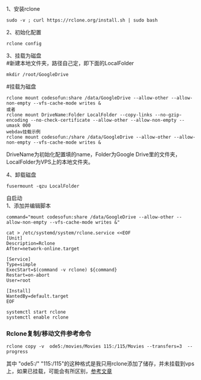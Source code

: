 1、安装rclone
```
sudo -v ; curl https://rclone.org/install.sh | sudo bash
```

2、初始化配置
```
rclone config
```

3、挂载为磁盘  
#新建本地文件夹，路径自己定，即下面的LocalFolder  
```
mkdir /root/GoogleDrive
```

#挂载为磁盘  
```
rclone mount codesofun:share /data/GoogleDrive --allow-other --allow-non-empty --vfs-cache-mode writes &
或者
rclone mount DriveName:Folder LocalFolder --copy-links --no-gzip-encoding --no-check-certificate --allow-other --allow-non-empty --umask 000
webdav挂载示例
rclone mount codesofun:/share /data/GoogleDrive --allow-other --allow-non-empty --vfs-cache-mode writes &
```

DriveName为初始化配置填的name，Folder为Google Drive里的文件夹，LocalFolder为VPS上的本地文件夹。  

4、卸载磁盘  
```
fusermount -qzu LocalFolder
```

自启动  
1、添加并编辑脚本  
```
command="mount codesofun:share /data/GoogleDrive --allow-other --allow-non-empty --vfs-cache-mode writes &"    

cat > /etc/systemd/system/rclone.service <<EOF
[Unit]
Description=Rclone
After=network-online.target
 
[Service]
Type=simple
ExecStart=$(command -v rclone) ${command}
Restart=on-abort
User=root
 
[Install]
WantedBy=default.target
EOF

systemctl start rclone  
systemctl enable rclone
```
### Rclone复制/移动文件参考命令  
```
rclone copy -v  ode5:/movies/Movies 115:/115/Movies --transfers=3  --progress
```
其中 "ode5:/" "115:/115"的这种格式是我只用rclone添加了储存，并未挂载到vps上，如果已挂载，可能会有所区别，[参考文章](https://p3terx.com/archives/rclone-advanced-user-manual-common-command-parameters.html)
